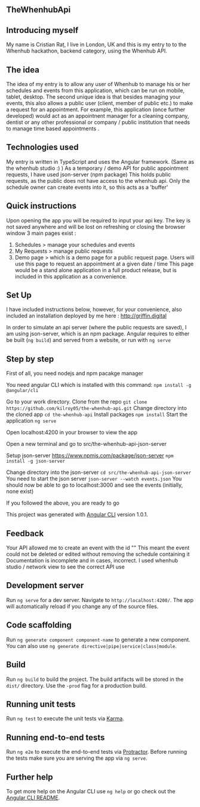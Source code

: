 ## TheWhenhubApi

## Introducing myself
My name is Cristian Raț, I live in London, UK and this is my entry to to the Whenhub hackathon, backend category, using the Whenhub API.

## The idea
The idea of my entry is to allow any user of Whenhub to manage his or her schedules and events from this application, which can be run on mobile, tablet, desktop.
The second unique idea is that besides managing your events, this also allows a public user (client, member of public etc.) to make a request for an appointment.
For example, this application (once further developed) would act as an appointnent manager for a cleaning company, dentist or any other professional or company / public institution that needs to manage time based appointments .

## Technologies used
My entry is written in TypeScript and uses the Angular framework. (Same as the whenhub studio :) )
As a temporary / demo API for public appointment requests, I have used json-server (npm package)
This holds public requests, as the public does not have access to the whenhub api. Only the schedule owner can create events into it, so this acts as a 'buffer'

## Quick instructions
Upon opening the app you will be required to input your api key. The key is not saved anywhere and will be lost on refreshing or closing the browser window
3 main pages exist : 
1. Schedules > manage your schedules and events
2. My Requests > manage public requests
3. Demo page > which is a demo page for a public request page. Users will use this page to request an appointment at a given date / time
This page would be a stand alone application in a full product release, but is included in this application as a convenience.

## Set Up
I have included instructions below, however, for your convenience, also included an installation deployed by me here : http://griffin.digital

In order to simulate an api server (where the public requests are saved), I am using json-server, which is an npm package.
Angular requires to either be built (`ng build`) and served from a website, or run with `ng serve`

## Step by step
First of all, you need nodejs and npm pacakge manager

You need angular CLI which is installed with this command: 
`npm install -g @angular/cli`

Go to your work directory.
Clone from the repo
`git clone https://github.com/kilroy05/the-whenhub-api.git`
Change directory into the cloned app
`cd the-whenhub-api`
Install packages
`npm install`
Start the application
`ng serve`

Open localhost:4200 in your browser to view the app

Open a new terminal and go to src/the-whenhub-api-json-server

Setup json-server https://www.npmjs.com/package/json-server
`npm install -g json-server`

Change directory into the json-server 
`cd src/the-whenhub-api-json-server`
You need to start the json server
`json-server --watch events.json`
You should now be able to go to localhost:3000 and see the events (initially, none exist)

If you followed the above, you are ready to go

This project was generated with [Angular CLI](https://github.com/angular/angular-cli) version 1.0.1.


## Feedback 
Your API allowed me to create an event with the id ""
This meant the event could not be deleted or edited without removing the schedule containing it
Documentation is incomplete and in cases, incorrect. I used whenhub studio / network view to see the correct API use


## Development server

Run `ng serve` for a dev server. Navigate to `http://localhost:4200/`. The app will automatically reload if you change any of the source files.

## Code scaffolding

Run `ng generate component component-name` to generate a new component. You can also use `ng generate directive|pipe|service|class|module`.

## Build

Run `ng build` to build the project. The build artifacts will be stored in the `dist/` directory. Use the `-prod` flag for a production build.

## Running unit tests

Run `ng test` to execute the unit tests via [Karma](https://karma-runner.github.io).

## Running end-to-end tests

Run `ng e2e` to execute the end-to-end tests via [Protractor](http://www.protractortest.org/).
Before running the tests make sure you are serving the app via `ng serve`.

## Further help

To get more help on the Angular CLI use `ng help` or go check out the [Angular CLI README](https://github.com/angular/angular-cli/blob/master/README.md).